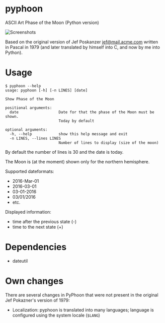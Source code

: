 # pyphoon
ASCII Art Phase of the Moon (Python version)

![Screenshots](http://igor.chub.in/pyphoon/screenshot.png)

Based on the original version of Jef Poskanzer <jef@mail.acme.com>
written in Pascal in 1979 (and later translated by himself into C, and now by me into Python).

# Usage

~~~~
$ pyphoon --help
usage: pyphoon [-h] [-n LINES] [date]

Show Phase of the Moon

positional arguments:
  date                  Date for that the phase of the Moon must be shown.
                        Today by default

optional arguments:
  -h, --help            show this help message and exit
  -n LINES, --lines LINES
                        Number of lines to display (size of the moon)

~~~~

By default the number of lines is 30 and the date is today.

The Moon is (at the moment) shown only for the northern hemisphere.

Supported dateformats:

* 2016-Mar-01
* 2016-03-01
* 03-01-2016
* 03/01/2016
* etc.

Displayed information:

* time after the previous state (-)
* time to the next state (+)

# Dependencies

* dateutil

# Own changes

There are several changes in PyPhoon that were not present in the original Jef Pokazner's version of 1979:

* Localization: pyphoon is translated into many languages; language is configured using the system locale (`$LANG`)
